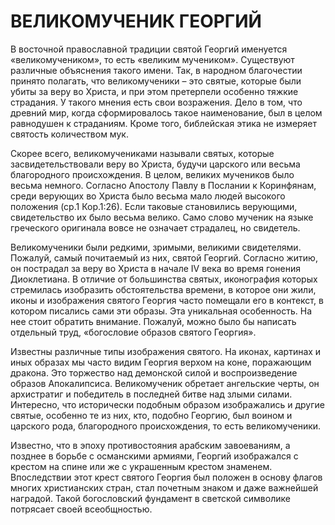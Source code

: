 # ВЕЛИКОМУЧЕНИК ГЕОРГИЙ

В восточной православной традиции святой Георгий именуется «великомучеником», то есть «великим мучеником». Существуют различные объяснения такого имени. Так, в народном благочестии принято полагать, что великомученики – это святые, которые были убиты за веру во Христа, и при этом претерпели особенно тяжкие страдания. У такого мнения есть свои возражения. Дело в том, что древний мир, когда сформировалось такое наименование, был в целом равнодушен к страданиям. Кроме того, библейская этика не измеряет святость количеством мук.

Скорее всего, великомучениками называли святых, которые засвидетельствовали веру во Христа, будучи царского или весьма благородного происхождения. В целом, великих мучеников было весьма немного. Согласно Апостолу Павлу в Послании к Коринфянам, среди верующих во Христа было весьма мало людей высокого положения (ср.1 Кор.1:26). Если таковые становились верующими, свидетельство их было весьма велико. Само слово мученик на языке греческого оригинала вовсе не означает страдалец, но свидетель.

Великомученики были редкими, зримыми, великими свидетелями. Пожалуй, самый почитаемый из них, святой Георгий. Согласно житию, он пострадал за веру во Христа в начале IV века во время гонения Диоклетиана. В отличие от большинства святых, иконография которых стремилась изобразить обстоятельства времени, в которое они жили, иконы и изображения святого Георгия часто помещали его в контекст, в котором писались сами эти образы. Эта уникальная особенность. На нее стоит обратить внимание. Пожалуй, можно было бы написать отдельный труд, «богословие образов святого Георгия».

Известны различные типы изображения святого. На иконах, картинах и иных образах мы часто видим Георгия верхом на коне, поражающим дракона. Это торжество над демонской силой и воспроизведение образов Апокалипсиса. Великомученик обретает ангельские черты, он архистратиг и победитель в последней битве над злыми силами. Интересно, что исторически подобным образом изображались и другие святые, особенно те из них, кто, подобно Георгию, был воином и царского рода, благородного происхождения, то есть великомученики.

Известно, что в эпоху противостояния арабским завоеваниям, а позднее в борьбе с османскими армиями, Георгий изображался с крестом на спине или же с украшенным крестом знаменем. Впоследствии этот крест святого Георгия был положен в основу флагов многих христианских стран, стал почетным знаком и даже важнейшей наградой. Такой богословский фундамент в светской символике потрясает своей всеобщностью.
